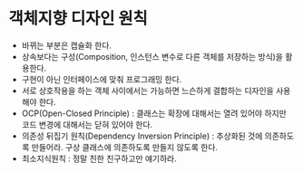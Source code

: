 # 객체지향 디자인 원칙

- 바뀌는 부분은 캡슐화 한다.
- 상속보다는 구성(Composition, 인스턴스 변수로 다른 객체를 저장하는 방식)을 활용한다.
- 구현이 아닌 인터페이스에 맞춰 프로그래밍 한다.
- 서로 상호작용을 하는 객체 사이에서는 가능하면 느슨하게 결합하는 디자인을 사용해야 한다.
- OCP(Open-Closed Principle) : 클래스는 확장에 대해서는 열려 있어야 하지만 코드 변경에 대해서는 닫혀 있어야 한다.
- 의존성 뒤집기 원칙(Dependency Inversion Principle) : 추상화된 것에 의존하도록 만들어라. 구상 클래스에 의존하도록 만들지 않도록 한다.
- 최소지식원칙 : 정말 친한 친구하고만 얘기하라.
